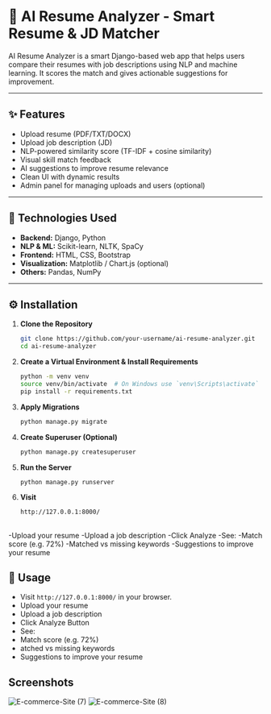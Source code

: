 # 🤖 AI Resume Analyzer - Smart Resume & JD Matcher

AI Resume Analyzer is a smart Django-based web app that helps users compare their resumes with job descriptions using NLP and machine learning. It scores the match and gives actionable suggestions for improvement.

---

## ✨ Features

- Upload resume (PDF/TXT/DOCX)
- Upload job description (JD)
- NLP-powered similarity score (TF-IDF + cosine similarity)
- Visual skill match feedback
- AI suggestions to improve resume relevance
- Clean UI with dynamic results
- Admin panel for managing uploads and users (optional)

---

## 🧰 Technologies Used

- **Backend:** Django, Python
- **NLP & ML:** Scikit-learn, NLTK, SpaCy
- **Frontend:** HTML, CSS, Bootstrap
- **Visualization:** Matplotlib / Chart.js (optional)
- **Others:** Pandas, NumPy

---

## ⚙️ Installation

1. **Clone the Repository**
   ```sh
   git clone https://github.com/your-username/ai-resume-analyzer.git
   cd ai-resume-analyzer
2. **Create a Virtual Environment & Install Requirements**
   ```sh
   python -m venv venv
   source venv/bin/activate  # On Windows use `venv\Scripts\activate`
   pip install -r requirements.txt

3. **Apply Migrations**
   ```sh
   python manage.py migrate

4. **Create Superuser (Optional)**
   ```sh
   python manage.py createsuperuser

5. **Run the Server**
   ```sh
   python manage.py runserver

6. **Visit**
   ```sh
   http://127.0.0.1:8000/


##
-Upload your resume
-Upload a job description
-Click Analyze
-See:
   -Match score (e.g. 72%)
   -Matched vs missing keywords
   -Suggestions to improve your resume

## 🧪 Usage
- Visit `http://127.0.0.1:8000/` in your browser.
- Upload your resume
- Upload a job description
- Click Analyze Button
- See:
- Match score (e.g. 72%)
- atched vs missing keywords
- Suggestions to improve your resume

## Screenshots



![E-commerce-Site (7)](https://github.com/user-attachments/assets/9dc50d50-b520-45a4-86f1-25bcc2b280cc)
![E-commerce-Site (8)](https://github.com/user-attachments/assets/708704b8-149c-4f92-871a-572e5ba5092d)


